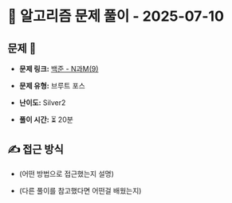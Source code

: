 # 📝 알고리즘 문제 풀이 - 2025-07-10

## 문제 📖

- **문제 링크:** [백준 - N과M(9)](https://www.acmicpc.net/problem/15663)

- **문제 유형:** 브루트 포스

- **난이도:** Silver2

- **풀이 시간:** ⏳ 20분

## ✍ 접근 방식

- (어떤 방법으로 접근했는지 설명)

- (다른 풀이를 참고했다면 어떤걸 배웠는지)

